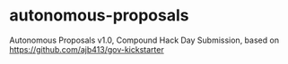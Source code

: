 # autonomous-proposals
Autonomous Proposals v1.0, Compound Hack Day Submission, based on https://github.com/ajb413/gov-kickstarter
